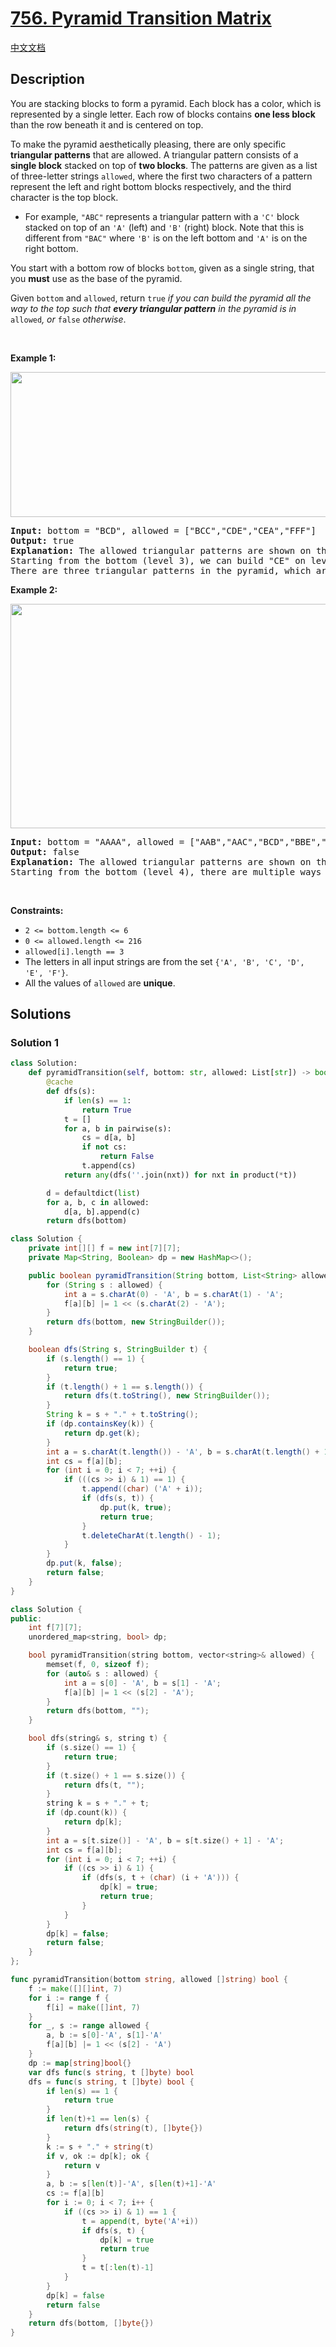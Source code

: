 # [756. Pyramid Transition Matrix](https://leetcode.com/problems/pyramid-transition-matrix)

[中文文档](./solution/0700-0799/0756.Pyramid%20Transition%20Matrix/README.md)

<!-- tags:Bit Manipulation,Depth-First Search,Breadth-First Search -->

## Description

<p>You are stacking blocks to form a pyramid. Each block has a color, which is represented by a single letter. Each row of blocks contains <strong>one less block</strong> than the row beneath it and is centered on top.</p>

<p>To make the pyramid aesthetically pleasing, there are only specific <strong>triangular patterns</strong> that are allowed. A triangular pattern consists of a <strong>single block</strong> stacked on top of <strong>two blocks</strong>. The patterns are given&nbsp;as a list of&nbsp;three-letter strings <code>allowed</code>, where the first two characters of a pattern represent the left and right bottom blocks respectively, and the third character is the top block.</p>

<ul>
	<li>For example, <code>&quot;ABC&quot;</code> represents a triangular pattern with a <code>&#39;C&#39;</code> block stacked on top of an <code>&#39;A&#39;</code> (left) and <code>&#39;B&#39;</code> (right) block. Note that this is different from <code>&quot;BAC&quot;</code> where <code>&#39;B&#39;</code> is on the left bottom and <code>&#39;A&#39;</code> is on the right bottom.</li>
</ul>

<p>You start with a bottom row of blocks <code>bottom</code>, given as a single string, that you <strong>must</strong> use as the base of the pyramid.</p>

<p>Given <code>bottom</code> and <code>allowed</code>, return <code>true</code><em> if you can build the pyramid all the way to the top such that <strong>every triangular pattern</strong> in the pyramid is in </em><code>allowed</code><em>, or </em><code>false</code><em> otherwise</em>.</p>

<p>&nbsp;</p>
<p><strong class="example">Example 1:</strong></p>
<img alt="" src="./images/pyramid1-grid.jpg" style="width: 600px; height: 232px;" />
<pre>
<strong>Input:</strong> bottom = &quot;BCD&quot;, allowed = [&quot;BCC&quot;,&quot;CDE&quot;,&quot;CEA&quot;,&quot;FFF&quot;]
<strong>Output:</strong> true
<strong>Explanation:</strong> The allowed triangular patterns are shown on the right.
Starting from the bottom (level 3), we can build &quot;CE&quot; on level 2 and then build &quot;A&quot; on level 1.
There are three triangular patterns in the pyramid, which are &quot;BCC&quot;, &quot;CDE&quot;, and &quot;CEA&quot;. All are allowed.
</pre>

<p><strong class="example">Example 2:</strong></p>
<img alt="" src="./images/pyramid2-grid.jpg" style="width: 600px; height: 359px;" />
<pre>
<strong>Input:</strong> bottom = &quot;AAAA&quot;, allowed = [&quot;AAB&quot;,&quot;AAC&quot;,&quot;BCD&quot;,&quot;BBE&quot;,&quot;DEF&quot;]
<strong>Output:</strong> false
<strong>Explanation:</strong> The allowed triangular patterns are shown on the right.
Starting from the bottom (level 4), there are multiple ways to build level 3, but trying all the possibilites, you will get always stuck before building level 1.
</pre>

<p>&nbsp;</p>
<p><strong>Constraints:</strong></p>

<ul>
	<li><code>2 &lt;= bottom.length &lt;= 6</code></li>
	<li><code>0 &lt;= allowed.length &lt;= 216</code></li>
	<li><code>allowed[i].length == 3</code></li>
	<li>The letters in all input strings are from the set <code>{&#39;A&#39;, &#39;B&#39;, &#39;C&#39;, &#39;D&#39;, &#39;E&#39;, &#39;F&#39;}</code>.</li>
	<li>All the values of <code>allowed</code> are <strong>unique</strong>.</li>
</ul>

## Solutions

### Solution 1

<!-- tabs:start -->

```python
class Solution:
    def pyramidTransition(self, bottom: str, allowed: List[str]) -> bool:
        @cache
        def dfs(s):
            if len(s) == 1:
                return True
            t = []
            for a, b in pairwise(s):
                cs = d[a, b]
                if not cs:
                    return False
                t.append(cs)
            return any(dfs(''.join(nxt)) for nxt in product(*t))

        d = defaultdict(list)
        for a, b, c in allowed:
            d[a, b].append(c)
        return dfs(bottom)
```

```java
class Solution {
    private int[][] f = new int[7][7];
    private Map<String, Boolean> dp = new HashMap<>();

    public boolean pyramidTransition(String bottom, List<String> allowed) {
        for (String s : allowed) {
            int a = s.charAt(0) - 'A', b = s.charAt(1) - 'A';
            f[a][b] |= 1 << (s.charAt(2) - 'A');
        }
        return dfs(bottom, new StringBuilder());
    }

    boolean dfs(String s, StringBuilder t) {
        if (s.length() == 1) {
            return true;
        }
        if (t.length() + 1 == s.length()) {
            return dfs(t.toString(), new StringBuilder());
        }
        String k = s + "." + t.toString();
        if (dp.containsKey(k)) {
            return dp.get(k);
        }
        int a = s.charAt(t.length()) - 'A', b = s.charAt(t.length() + 1) - 'A';
        int cs = f[a][b];
        for (int i = 0; i < 7; ++i) {
            if (((cs >> i) & 1) == 1) {
                t.append((char) ('A' + i));
                if (dfs(s, t)) {
                    dp.put(k, true);
                    return true;
                }
                t.deleteCharAt(t.length() - 1);
            }
        }
        dp.put(k, false);
        return false;
    }
}
```

```cpp
class Solution {
public:
    int f[7][7];
    unordered_map<string, bool> dp;

    bool pyramidTransition(string bottom, vector<string>& allowed) {
        memset(f, 0, sizeof f);
        for (auto& s : allowed) {
            int a = s[0] - 'A', b = s[1] - 'A';
            f[a][b] |= 1 << (s[2] - 'A');
        }
        return dfs(bottom, "");
    }

    bool dfs(string& s, string t) {
        if (s.size() == 1) {
            return true;
        }
        if (t.size() + 1 == s.size()) {
            return dfs(t, "");
        }
        string k = s + "." + t;
        if (dp.count(k)) {
            return dp[k];
        }
        int a = s[t.size()] - 'A', b = s[t.size() + 1] - 'A';
        int cs = f[a][b];
        for (int i = 0; i < 7; ++i) {
            if ((cs >> i) & 1) {
                if (dfs(s, t + (char) (i + 'A'))) {
                    dp[k] = true;
                    return true;
                }
            }
        }
        dp[k] = false;
        return false;
    }
};
```

```go
func pyramidTransition(bottom string, allowed []string) bool {
	f := make([][]int, 7)
	for i := range f {
		f[i] = make([]int, 7)
	}
	for _, s := range allowed {
		a, b := s[0]-'A', s[1]-'A'
		f[a][b] |= 1 << (s[2] - 'A')
	}
	dp := map[string]bool{}
	var dfs func(s string, t []byte) bool
	dfs = func(s string, t []byte) bool {
		if len(s) == 1 {
			return true
		}
		if len(t)+1 == len(s) {
			return dfs(string(t), []byte{})
		}
		k := s + "." + string(t)
		if v, ok := dp[k]; ok {
			return v
		}
		a, b := s[len(t)]-'A', s[len(t)+1]-'A'
		cs := f[a][b]
		for i := 0; i < 7; i++ {
			if ((cs >> i) & 1) == 1 {
				t = append(t, byte('A'+i))
				if dfs(s, t) {
					dp[k] = true
					return true
				}
				t = t[:len(t)-1]
			}
		}
		dp[k] = false
		return false
	}
	return dfs(bottom, []byte{})
}
```

<!-- tabs:end -->

<!-- end -->
